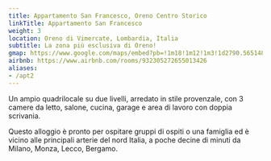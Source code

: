 ```yaml
---
title: Appartamento San Francesco, Oreno Centro Storico
linkTitle: Appartamento San Francesco
weight: 3
location: Oreno di Vimercate, Lombardia, Italia
subtitle: La zona più esclusiva di Oreno!
gmap: https://www.google.com/maps/embed?pb=!1m18!1m12!1m3!1d2790.565148716375!2d9.351513396789546!3d45.619382000000016!2m3!1f0!2f0!3f0!3m2!1i1024!2i768!4f13.1!3m3!1m2!1s0x4786b16bb5ea2b05%3A0xf829e548d0ba4a8a!2sCasaway%20-%20Appartamento%20San%20Francesco%20-%20Centro%20Storico%20Oreno%2C%20Vimercate!5e0!3m2!1sen!2sus!4v1690989315124!5m2!1sen!2sus
airbnb: https://www.airbnb.com/rooms/932305272655013426
aliases:
- /apt2
---
```

Un ampio quadrilocale su due livelli, arredato in stile provenzale, con 3 camere
da letto, salone, cucina, garage e area di lavoro con doppia scrivania.

Questo alloggio è pronto per ospitare gruppi di ospiti o una famiglia ed è
vicino alle principali arterie del nord Italia, a poche decine di minuti da
Milano, Monza, Lecco, Bergamo.
